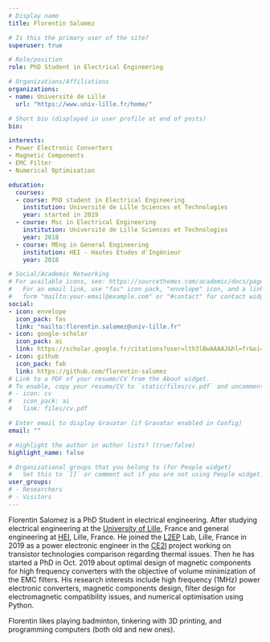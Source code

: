 ```yaml
---
# Display name
title: Florentin Salomez

# Is this the primary user of the site?
superuser: true

# Role/position
role: PhD Student in Electrical Engineering

# Organizations/Affiliations
organizations:
- name: Université de Lille
  url: "https://www.univ-lille.fr/home/"

# Short bio (displayed in user profile at end of posts)
bio:

interests:
- Power Electronic Converters
- Magnetic Components
- EMC Filter
- Numerical Optimisation

education:
  courses:
  - course: PhD student in Electrical Engineering
    institution: Université de Lille Sciences et Technologies
    year: started in 2019
  - course: Msc in Electrical Engineering
    institution: Université de Lille Sciences et Technologies
    year: 2018
  - course: MEng in General Engineering
    institution: HEI - Hautes Etudes d'Ingénieur
    year: 2018

# Social/Academic Networking
# For available icons, see: https://sourcethemes.com/academic/docs/page-builder/#icons
#   For an email link, use "fas" icon pack, "envelope" icon, and a link in the
#   form "mailto:your-email@example.com" or "#contact" for contact widget.
social:
- icon: envelope
  icon_pack: fas
  link: "mailto:florentin.salomez@univ-lille.fr"
- icon: google-scholar
  icon_pack: ai
  link: https://scholar.google.fr/citations?user=lth3lBwAAAAJ&hl=fr&oi=ao
- icon: github
  icon_pack: fab
  link: https://github.com/florentin-salomez
# Link to a PDF of your resume/CV from the About widget.
# To enable, copy your resume/CV to `static/files/cv.pdf` and uncomment the lines below.
# - icon: cv
#   icon_pack: ai
#   link: files/cv.pdf

# Enter email to display Gravatar (if Gravatar enabled in Config)
email: ""

# Highlight the author in author lists? (true/false)
highlight_name: false

# Organizational groups that you belong to (for People widget)
#   Set this to `[]` or comment out if you are not using People widget.
user_groups:
# - Researchers
# - Visitors
---
```


Florentin Salomez is a PhD Student in electrical engineering. After studying electrical engineering at the [University of Lille](https://www.univ-lille.fr/home/), France and general engineering at [HEI](https://www.hei.fr/), Lille, France. He joined the [L2EP](http://l2ep.univ-lille.fr/?lang=en/) Lab, Lille, France in 2019 as a power electronic engineer in the [CE2I](https://ce2i.pole-medee.com/home/) project working on transistor technologies comparison regarding thermal issues. Then he has started a PhD in Oct. 2019 about optimal design of magnetic components for high frequency converters with the objective of volume minimization of the EMC filters. His research interests include high frequency (1MHz) power electronic converters, magnetic components design, filter design for electromagnetic compatibility issues, and numerical optimisation using Python.

Florentin likes playing badminton, tinkering with 3D printing, and programming computers (both old and new ones).